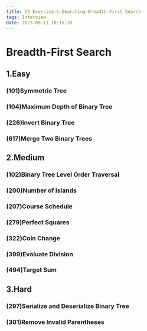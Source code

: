 ```yaml
---
title: CS Exercise-5.Searching-Breadth-First Search
tags: Interview
date: 2023-09-11 10:15:38
---
```


# Breadth-First Search

##   1.Easy

###   (101)Symmetric Tree

###   (104)Maximum Depth of Binary Tree

###   (226)Invert Binary Tree

###   (617)Merge Two Binary Trees

##   2.Medium

###   (102)Binary Tree Level Order Traversal

###   (200)Number of Islands

###   (207)Course Schedule

###   (279)Perfect Squares

###   (322)Coin Change

###   (399)Evaluate Division

###   (494)Target Sum

##   3.Hard

###   (297)Serialize and Deserialize Binary Tree

###   (301)Remove Invalid Parentheses
